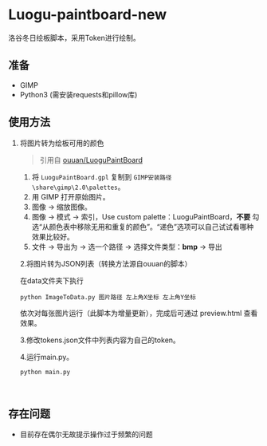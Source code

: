 # Luogu-paintboard-new

洛谷冬日绘板脚本，采用Token进行绘制。

## 准备

- GIMP
- Python3 (需安装requests和pillow库)

## 使用方法

1. 将图片转为绘板可用的颜色
   > 引用自 [ouuan/LuoguPaintBoard](https://github.com/ouuan/LuoguPaintBoard)
   1. 将 `LuoguPaintBoard.gpl` 复制到 `GIMP安装路径\share\gimp\2.0\palettes`。
   2. 用 GIMP 打开原始图片。
   3. 图像 → 缩放图像。
   4. 图像 → 模式 → 索引，Use custom palette：LuoguPaintBoard，**不要** 勾选“从颜色表中移除无用和重复的颜色”。“递色”选项可以自己试试看哪种效果比较好。
   5. 文件 → 导出为 → 选一个路径 → 选择文件类型：**bmp** → 导出
   
   2.将图片转为JSON列表（转换方法源自ouuan的脚本）
   
   在data文件夹下执行
   
   `python ImageToData.py 图片路径 左上角X坐标 左上角Y坐标`
   
   依次对每张图片运行（此脚本为增量更新），完成后可通过 preview.html 查看效果。
   
   3.修改tokens.json文件中列表内容为自己的token。
   
   4.运行main.py。
   
   `python main.py`
   
   <br/>
 ## 存在问题
 - 目前存在偶尔无故提示操作过于频繁的问题
   
